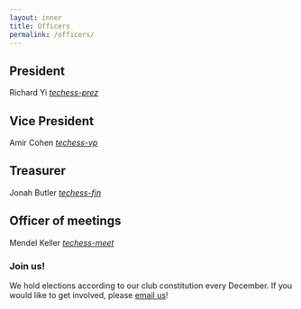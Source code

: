```yaml
---
layout: inner
title: Officers
permalink: /officers/
---
```


## President

Richard Yi
_[techess-prez](mailto:techess-prez@mit.edu)_


## Vice President
Amir Cohen
_[techess-vp](mailto:techess-vp@mit.edu)_

## Treasurer
Jonah Butler
_[techess-fin](mailto:techess-fin@mit.edu)_

## Officer of meetings
Mendel Keller
_[techess-meet](mailto:techess-meet@mit.edu)_


### Join us!
We hold elections according to our club constitution every December. If you would like to get involved, please [email us](mailto:chess@mit.edu)!
